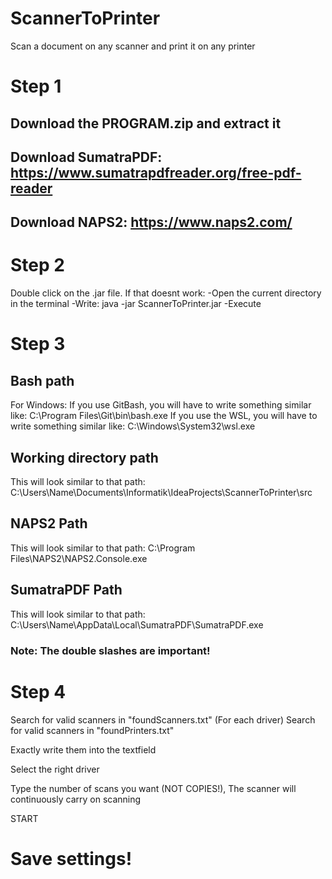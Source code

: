 # ScannerToPrinter

Scan a document on any scanner and print it on any printer

# Step 1

## Download the PROGRAM.zip and extract it
## Download SumatraPDF: https://www.sumatrapdfreader.org/free-pdf-reader
## Download NAPS2: https://www.naps2.com/

# Step 2

Double click on the .jar file. If that doesnt work:
-Open the current directory in the terminal
-Write: java -jar ScannerToPrinter.jar
-Execute

# Step 3

## Bash path
For Windows:
If you use GitBash, you will have to write something similar like: C:\\Program Files\\Git\\bin\\bash.exe
If you use the WSL, you will have to write something similar like: C:\\Windows\\System32\\wsl.exe

## Working directory path

This will look similar to that path: C:\\Users\\Name\\Documents\\Informatik\\IdeaProjects\\ScannerToPrinter\\src

## NAPS2 Path

This will look similar to that path: C:\\Program Files\\NAPS2\\NAPS2.Console.exe

## SumatraPDF Path

This will look similar to that path: C:\\Users\\Name\\AppData\\Local\\SumatraPDF\\SumatraPDF.exe

### Note: The double slashes are important!

# Step 4

Search for valid scanners in "foundScanners.txt" (For each driver)
Search for valid scanners in "foundPrinters.txt"

Exactly write them into the textfield

Select the right driver

Type the number of scans you want (NOT COPIES!), The scanner will continuously carry on scanning

START

# Save settings!


